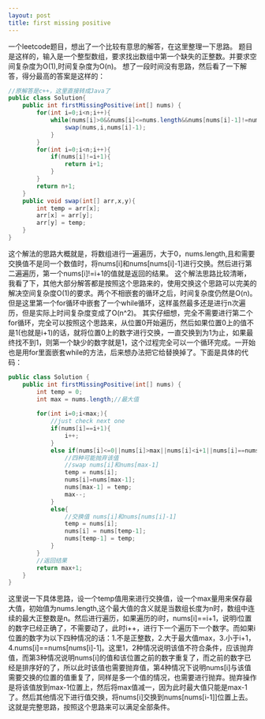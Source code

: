 ```yaml
---
layout: post
title: first missing positive
---
```

一个leetcode题目，想出了一个比较有意思的解答，在这里整理一下思路。
题目是这样的，输入是一个整型数组，要求找出数组中第一个缺失的正整数。并要求空间复杂度为O(1),时间复杂度为O(n)。
想了一段时间没有思路，然后看了一下解答，得分最高的答案是这样的：
``` java
//原解答是c++，这里直接转成Java了
public class Solution{
    public int firstMissingPositive(int[] nums) {
        for(int i=0;i<n;i++){
            while(nums[i]>0&&nums[i]<=nums.length&&nums[nums[i]-1]!=nums[i]){
                swap(nums,i,nums[i]-1);
            }
        }
        for(int i=0;i<n;i++){
            if(nums[i]!=i+1){
                return i+1;
            }
        }
        return n+1;
    }
    public void swap(int[] arr,x,y){
        int temp = arr[x];
        arr[x] = arr[y];
        arr[y] = temp;
    }
}
```
这个解法的思路大概就是，将数组进行一遍遍历，大于0，nums.length,且和需要交换值不是同一个数值时，将nums[i]和nums[nums[i]-1]进行交换。然后进行第二遍遍历，第一个nums[i]!=i+1的值就是返回的结果。
这个解法思路比较清晰，我看了下，其他大部分解答都是按照这个思路来的，使用交换这个思路可以完美的解决空间复杂度O(1)的要求。两个不相嵌套的循环之后，时间复杂度仍然是O(n)。但是这里第一个for循环中嵌套了一个while循环，这样虽然最多还是进行n次遍历，但是实际上时间复杂度变成了O(n^2)。
其实仔细想，完全不需要进行第二个for循环，完全可以按照这个思路来，从位置0开始遍历，然后如果位置0上的值不是1(也就是i+1)的话，就将位置0上的数字进行交换，一直交换到为1为止，如果最终找不到1，则第一个缺少的数字就是1，这个过程完全可以一个循环完成。一开始也是用for里面嵌套while的方法，后来想办法把它给替换掉了。下面是具体的代码：
``` java
public class Solution {
    public int firstMissingPositive(int[] nums) {
        int temp = 0;
        int max = nums.length;//最大值
        
        for(int i=0;i<max;){
            //just check next one
            if(nums[i]==i+1){
                i++;
            }
            else if(nums[i]<=0||nums[i]>max||nums[i]<i+1||nums[i]==nums[nums[i]-1]){
                //四种可能抛弃该值
                //swap nums[i]和nums[max-1]
                temp = nums[i];
                nums[i]=nums[max-1];
                nums[max-1] = temp;
                max--;
            }
            else{
                //交换值 nums[i]和nums[nums[i]-1]
                temp = nums[i];
                nums[i] = nums[temp-1];
                nums[temp-1] = temp;
            }
        }
        //返回结果
        return max+1;
    }
}
```
这里说一下具体思路，设一个temp值用来进行交换值，设一个max量用来保存最大值，初始值为nums.length,这个最大值的含义就是当数组长度为n时，数组中连续的最大正整数是n。然后进行遍历，如果遍历的i时，nums[i]==i+1，说明i位置的数字已经正确了，不需要动了，此时i++，进行下一个遍历下一个数字。而如果i位置的数字为以下四种情况的话：1.不是正整数，2.大于最大值max，3.小于i+1，4.nums[i]==nums[nums[i]-1]。这里1，2种情况说明该值不符合条件，应该抛弃值，而第3种情况说明nums[i]的值和该位置之前的数字重复了，而之前的数字已经是排序好的了，所以此时该值也需要抛弃值，第4种情况下说明nums[i]与该值需要交换的位置的值重复了，同样是多一个值的情况，也需要进行抛弃。抛弃操作是将该值放到max-1位置上，然后将max值减一，因为此时最大值只能是max-1了。然后其他情况下进行值交换，将nums[i]交换到nums[nums[i-1]]位置上去。
这就是完整思路，按照这个思路来可以满足全部条件。
